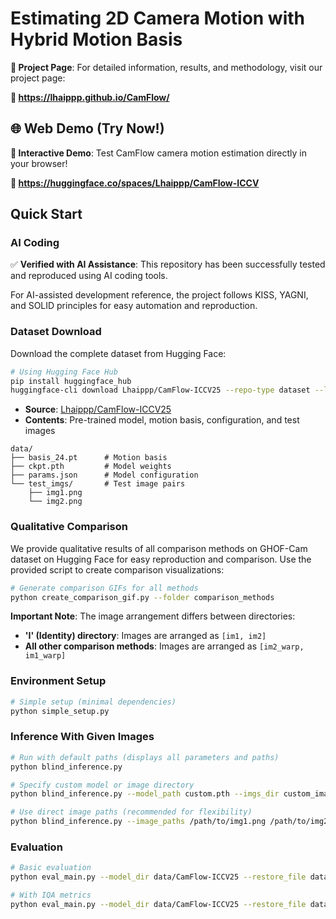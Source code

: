 # Estimating 2D Camera Motion with Hybrid Motion Basis

**📄 Project Page**: For detailed information, results, and methodology, visit our project page:

**🔗 https://lhaippp.github.io/CamFlow/**

## 🌐 Web Demo (Try Now!)

**🚀 Interactive Demo**: Test CamFlow camera motion estimation directly in your browser!

**🔗 https://huggingface.co/spaces/Lhaippp/CamFlow-ICCV**


## Quick Start

### AI Coding

✅ **Verified with AI Assistance**: This repository has been successfully tested and reproduced using AI coding tools.

For AI-assisted development reference, the project follows KISS, YAGNI, and SOLID principles for easy automation and reproduction.

### Dataset Download
Download the complete dataset from Hugging Face:
```bash
# Using Hugging Face Hub
pip install huggingface_hub
huggingface-cli download Lhaippp/CamFlow-ICCV25 --repo-type dataset --local-dir data
```
- **Source**: [Lhaippp/CamFlow-ICCV25](https://huggingface.co/datasets/Lhaippp/CamFlow-ICCV25)
- **Contents**: Pre-trained model, motion basis, configuration, and test images
```
data/
├── basis_24.pt      # Motion basis
├── ckpt.pth         # Model weights  
├── params.json      # Model configuration
└── test_imgs/       # Test image pairs
    ├── img1.png
    └── img2.png
```

### Qualitative Comparison
We provide qualitative results of all comparison methods on GHOF-Cam dataset on Hugging Face for easy reproduction and comparison. Use the provided script to create comparison visualizations:

```bash
# Generate comparison GIFs for all methods
python create_comparison_gif.py --folder comparison_methods
```

**Important Note**: The image arrangement differs between directories:
- **'I' (Identity) directory**: Images are arranged as `[im1, im2]`
- **All other comparison methods**: Images are arranged as `[im2_warp, im1_warp]`

### Environment Setup
```bash
# Simple setup (minimal dependencies)
python simple_setup.py
```

### Inference With Given Images
```bash
# Run with default paths (displays all parameters and paths)
python blind_inference.py

# Specify custom model or image directory
python blind_inference.py --model_path custom.pth --imgs_dir custom_images/

# Use direct image paths (recommended for flexibility)
python blind_inference.py --image_paths /path/to/img1.png /path/to/img2.png
```

### Evaluation
```bash
# Basic evaluation
python eval_main.py --model_dir data/CamFlow-ICCV25 --restore_file data/CamFlow-ICCV25/ckpt.pth

# With IQA metrics
python eval_main.py --model_dir data/CamFlow-ICCV25 --restore_file data/CamFlow-ICCV25/ckpt.pth --enable_iqa
```